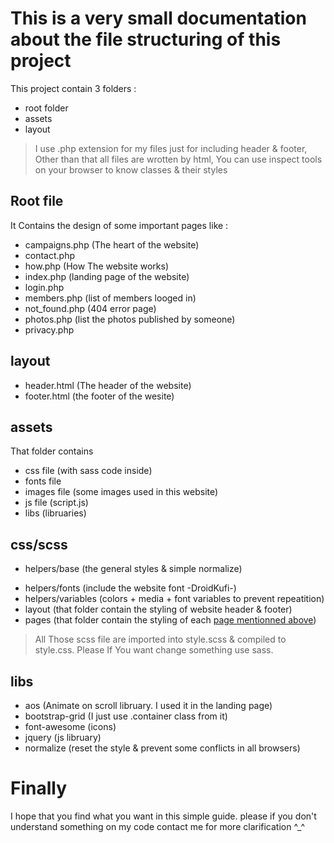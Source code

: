 # This is a very small documentation about the file structuring of this project

This project contain 3 folders :

- root folder
- assets
- layout

> I use .php extension for my files just for including header & footer, Other than that all files are wrotten by html, You can use inspect tools on your browser to know classes & their styles

## Root file

It Contains the design of some important pages like :

- campaigns.php (The heart of the website)
- contact.php
- how.php (How The website works)
- index.php (landing page of the website)
- login.php
- members.php (list of members looged in)
- not_found.php (404 error page)
- photos.php (list the photos published by someone)
- privacy.php

## layout

- header.html (The header of the website)
- footer.html (the footer of the wesite)

## assets

That folder contains

- css file (with sass code inside)
- fonts file
- images file (some images used in this website)
- js file (script.js)
- libs (libruaries)

## css/scss

- helpers/base (the general styles & simple normalize)

* helpers/fonts (include the website font -DroidKufi-)
* helpers/variables (colors + media + font variables to prevent repeatition)
* layout (that folder contain the styling of website header & footer)
* pages (that folder contain the styling of each [page mentionned above](#root-file))

> All Those scss file are imported into style.scss & compiled to style.css. Please If You want change something use sass.

## libs

- aos (Animate on scroll libruary. I used it in the landing page)
- bootstrap-grid (I just use .container class from it)
- font-awesome (icons)
- jquery (js libruary)
- normalize (reset the style & prevent some conflicts in all browsers)

# Finally

I hope that you find what you want in this simple guide. please if you don't understand something on my code contact me for more clarification ^\_^
